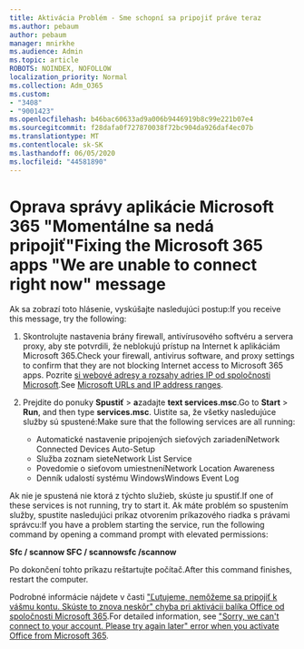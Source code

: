 ```yaml
---
title: Aktivácia Problém - Sme schopní sa pripojiť práve teraz
ms.author: pebaum
author: pebaum
manager: mnirkhe
ms.audience: Admin
ms.topic: article
ROBOTS: NOINDEX, NOFOLLOW
localization_priority: Normal
ms.collection: Adm_O365
ms.custom:
- "3408"
- "9001423"
ms.openlocfilehash: b46bac60633ad9a006b9446919b8c99e221b07e4
ms.sourcegitcommit: f28dafa0f727870038f72bc904da926daf4ec07b
ms.translationtype: MT
ms.contentlocale: sk-SK
ms.lasthandoff: 06/05/2020
ms.locfileid: "44581890"
---
```

# <a name="fixing-the-microsoft-365-apps-we-are-unable-to-connect-right-now-message"></a><span data-ttu-id="e75a8-102">Oprava správy aplikácie Microsoft 365 "Momentálne sa nedá pripojiť"</span><span class="sxs-lookup"><span data-stu-id="e75a8-102">Fixing the Microsoft 365 apps "We are unable to connect right now" message</span></span>

<span data-ttu-id="e75a8-103">Ak sa zobrazí toto hlásenie, vyskúšajte nasledujúci postup:</span><span class="sxs-lookup"><span data-stu-id="e75a8-103">If you receive this message, try the following:</span></span>

1. <span data-ttu-id="e75a8-104">Skontrolujte nastavenia brány firewall, antivírusového softvéru a servera proxy, aby ste potvrdili, že neblokujú prístup na Internet k aplikáciám Microsoft 365.</span><span class="sxs-lookup"><span data-stu-id="e75a8-104">Check your firewall, antivirus software, and proxy settings to confirm that they are not blocking Internet access to Microsoft 365 apps.</span></span> <span data-ttu-id="e75a8-105">Pozrite [si webové adresy a rozsahy adries IP od spoločnosti Microsoft](https://docs.microsoft.com/office365/enterprise/urls-and-ip-address-ranges).</span><span class="sxs-lookup"><span data-stu-id="e75a8-105">See [Microsoft URLs and IP address ranges](https://docs.microsoft.com/office365/enterprise/urls-and-ip-address-ranges).</span></span>

2. <span data-ttu-id="e75a8-106">Prejdite do ponuky **Spustiť**  >  **a**zadajte **text services.msc**.</span><span class="sxs-lookup"><span data-stu-id="e75a8-106">Go to **Start** > **Run**, and then type **services.msc**.</span></span> <span data-ttu-id="e75a8-107">Uistite sa, že všetky nasledujúce služby sú spustené:</span><span class="sxs-lookup"><span data-stu-id="e75a8-107">Make sure that the following services are all running:</span></span>
    - <span data-ttu-id="e75a8-108">Automatické nastavenie pripojených sieťových zariadení</span><span class="sxs-lookup"><span data-stu-id="e75a8-108">Network Connected Devices Auto-Setup</span></span>
    - <span data-ttu-id="e75a8-109">Služba zoznam siete</span><span class="sxs-lookup"><span data-stu-id="e75a8-109">Network List Service</span></span>
    - <span data-ttu-id="e75a8-110">Povedomie o sieťovom umiestnení</span><span class="sxs-lookup"><span data-stu-id="e75a8-110">Network Location Awareness</span></span>
    - <span data-ttu-id="e75a8-111">Denník udalostí systému Windows</span><span class="sxs-lookup"><span data-stu-id="e75a8-111">Windows Event Log</span></span>

<span data-ttu-id="e75a8-112">Ak nie je spustená nie ktorá z týchto služieb, skúste ju spustiť.</span><span class="sxs-lookup"><span data-stu-id="e75a8-112">If one of these services is not running, try to start it.</span></span> <span data-ttu-id="e75a8-113">Ak máte problém so spustením služby, spustite nasledujúci príkaz otvorením príkazového riadka s právami správcu:</span><span class="sxs-lookup"><span data-stu-id="e75a8-113">If you have a problem starting the service, run the following command by opening a command prompt with elevated permissions:</span></span>

<span data-ttu-id="e75a8-114">**Sfc / scannow SFC / scannow**</span><span class="sxs-lookup"><span data-stu-id="e75a8-114">**sfc /scannow**</span></span>

<span data-ttu-id="e75a8-115">Po dokončení tohto príkazu reštartujte počítač.</span><span class="sxs-lookup"><span data-stu-id="e75a8-115">After this command finishes, restart the computer.</span></span>

<span data-ttu-id="e75a8-116">Podrobné informácie nájdete v časti ["Ľutujeme, nemôžeme sa pripojiť k vášmu kontu. Skúste to znova neskôr" chyba pri aktivácii balíka Office od spoločnosti Microsoft 365](https://docs.microsoft.com/office/troubleshoot/activation-installation/issue-when-activate-office-from-office-365).</span><span class="sxs-lookup"><span data-stu-id="e75a8-116">For detailed information, see ["Sorry, we can't connect to your account. Please try again later" error when you activate Office from Microsoft 365](https://docs.microsoft.com/office/troubleshoot/activation-installation/issue-when-activate-office-from-office-365).</span></span>